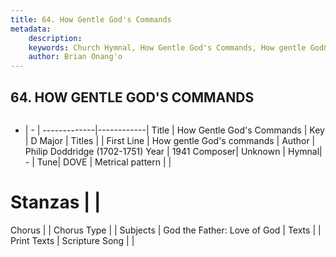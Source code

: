 ```yaml
---
title: 64. How Gentle God's Commands
metadata:
    description: 
    keywords: Church Hymnal, How Gentle God's Commands, How gentle God&#039;s commands, 
    author: Brian Onang'o
---
```



## 64. HOW GENTLE GOD'S COMMANDS

```txt

```

- |   -  |
-------------|------------|
Title | How Gentle God's Commands |
Key | D Major |
Titles |  |
First Line | How gentle God&#039;s commands |
Author | Philip Doddridge (1702-1751)
Year | 1941
Composer| Unknown |
Hymnal|  - |
Tune| DOVE |
Metrical pattern | |
# Stanzas |  |
Chorus |  |
Chorus Type |  |
Subjects | God the Father: Love of God |
Texts |  |
Print Texts | 
Scripture Song |  |
  
